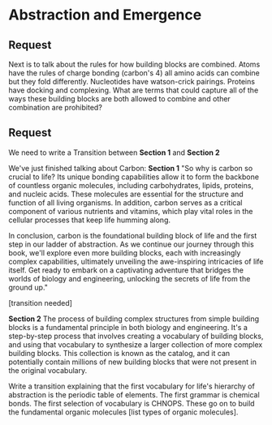 # Abstraction and Emergence
## Request 

Next is to talk about the rules for how building blocks are combined. Atoms have the rules of charge bonding (carbon's 4) all amino acids can combine but they fold differently. Nucleotides have watson-crick pairings. Proteins have docking and complexing. What are terms that could capture all of the ways these building blocks are both allowed to combine and other combination are prohibited?

## Request 

We need to write a Transition between **Section 1** and **Section 2**

We've just finished talking about Carbon:
**Section 1** 
"So why is carbon so crucial to life? Its unique bonding capabilities allow it to form the backbone of countless organic molecules, including carbohydrates, lipids, proteins, and nucleic acids. These molecules are essential for the structure and function of all living organisms. In addition, carbon serves as a critical component of various nutrients and vitamins, which play vital roles in the cellular processes that keep life humming along.

In conclusion, carbon is the foundational building block of life and the first step in our ladder of abstraction. As we continue our journey through this book, we'll explore even more building blocks, each with increasingly complex capabilities, ultimately unveiling the awe-inspiring intricacies of life itself. Get ready to embark on a captivating adventure that bridges the worlds of biology and engineering, unlocking the secrets of life from the ground up."

[transition needed]

**Section 2**
The process of building complex structures from simple building blocks is a fundamental principle in both biology and engineering. It's a step-by-step process that involves creating a vocabulary of building blocks, and using that vocabulary to synthesize a larger collection of more complex building blocks. This collection is known as the catalog, and it can potentially contain millions of new building blocks that were not present in the original vocabulary.

Write a transition explaining that the first vocabulary for life's hierarchy of abstraction is the periodic table of elements. The first grammar is chemical bonds. The first selection of vocabulary is CHNOPS. These go on to build the fundamental organic molecules [list types of organic molecules].





